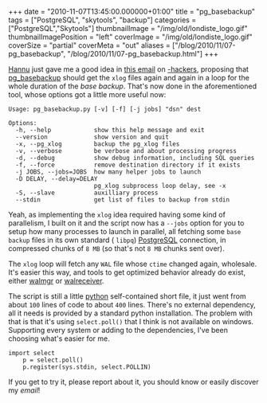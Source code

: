 +++
date = "2010-11-07T13:45:00.000000+01:00"
title = "pg_basebackup"
tags = ["PostgreSQL", "skytools", "backup"]
categories = ["PostgreSQL","Skytools"]
thumbnailImage = "/img/old/londiste_logo.gif"
thumbnailImagePosition = "left"
coverImage = "/img/old/londiste_logo.gif"
coverSize = "partial"
coverMeta = "out"
aliases = ["/blog/2010/11/07-pg_basebackup",
           "/blog/2010/11/07-pg_basebackup.html"]
+++

[Hannu](http://2ndquadrant.com/about/#krosing) just gave me a good idea in 
[this email](http://archives.postgresql.org/pgsql-hackers/2010-11/msg00236.php) on 
[-hackers](http://archives.postgresql.org/pgsql-hackers/), proposing that
[pg_basebackup](https://github.com/dimitri/pg_basebackup) should get the 
`xlog` files again and again in a loop for the
whole duration of the 
*base backup*. That's now done in the aforementioned
tool, whose options got a little more useful now:

~~~
Usage: pg_basebackup.py [-v] [-f] [-j jobs] "dsn" dest

Options:
  -h, --help            show this help message and exit
  --version             show version and quit
  -x, --pg_xlog         backup the pg_xlog files
  -v, --verbose         be verbose and about processing progress
  -d, --debug           show debug information, including SQL queries
  -f, --force           remove destination directory if it exists
  -j JOBS, --jobs=JOBS  how many helper jobs to launch
  -D DELAY, --delay=DELAY
                        pg_xlog subprocess loop delay, see -x
  -S, --slave           auxilliary process
  --stdin               get list of files to backup from stdin
~~~


Yeah, as implementing the 
`xlog` idea required having some kind of
parallelism, I built on it and the script now has a 
`--jobs` option for you to
setup how many processes to launch in parallel, all fetching some 
`base
backup` files in its own standard (
`libpq`) 
[PostgreSQL](http://www.postgresql.org/) connection, in
compressed chunks of 
`8 MB` (so that's not 
`8 MB` chunks sent over).

The 
`xlog` loop will fetch any 
`WAL` file whose 
`ctime` changed again,
wholesale. It's easier this way, and tools to get optimized behavior already
do exist, either 
[walmgr](http://skytools.projects.postgresql.org/doc/walmgr.html) or 
[walreceiver](http://www.postgresql.org/docs/9.0/interactive/warm-standby.html#STREAMING-REPLICATION).

The script is still a little 
[python](http://python.org/) self-contained short file, it just went
from about 
`100` lines of code to about 
`400` lines. There's no external
dependency, all it needs is provided by a standard python installation. The
problem with that is that it's using 
`select.poll()` that I think is not
available on windows. Supporting every system or adding to the dependencies,
I've been choosing what's easier for me.

~~~
import select
    p = select.poll()
    p.register(sys.stdin, select.POLLIN)
~~~


If you get to try it, please report about it, you should know or easily
discover my 
*email*!

